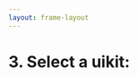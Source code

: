 ```yaml
---
layout: frame-layout
---
```


# 3. Select a uikit:


<RadioGroup>

<RadioCard href="/guide/react/next.html#blank" label="Blank" icon="https://cdn.svgporn.com/logos/css-3.svg" />
<RadioCard href="/guide/react/next.html#tailwindcss" label="Tailwind CSS" icon="https://cdn.svgporn.com/logos/tailwindcss-icon.svg" />
<RadioCard href="/guide/react/next.html#uno-css" label="UnoCSS" icon="https://cdn.svgporn.com/logos/unocss.svg" />
<RadioCard href="/guide/react/next.html#headless-ui" label="Headless UI" icon="https://cdn.svgporn.com/logos/headlessui-icon.svg" />
<RadioCard href="/guide/react/next.html#ant-design" label="Ant Design" icon="https://cdn.svgporn.com/logos/ant-design.svg" />
<RadioCard href="/guide/react/next.html#hero-ui" label="Hero UI" icon="https://simpleicons.org/icons/heroui.svg" />
<RadioCard href="/guide/react/next.html#shadcn-ui" label="Shadcn UI" icon="https://simpleicons.org/icons/shadcnui.svg" />
<RadioCard href="/guide/react/next.html#charka-ui" label="Charka UI" icon="https://svgl.app/library/chakra-ui.svg" />
<RadioCard href="/guide/react/next.html#mui" label="MUI" icon="https://svgl.app/library/materialui.svg" />
<RadioCard href="/guide/react/next.html#radix-ui" label="Radix UI" icon="https://svgl.app/library/radix-ui_light.svg" />
<RadioCard href="/guide/react/next.html#arco-design" label="Arco Design" icon="https://unpkg.byted-static.com/latest/byted/arco-config/assets/favicon.ico" />

</RadioGroup>